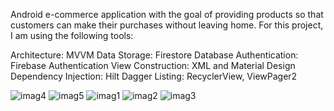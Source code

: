 Android e-commerce application with the goal of providing products so that customers can make their purchases without leaving home. For this project, I am using the following tools:

Architecture: MVVM
Data Storage: Firestore Database
Authentication: Firebase Authentication
View Construction: XML and Material Design
Dependency Injection: Hilt Dagger
Listing: RecyclerView, ViewPager2


![imag4](https://github.com/user-attachments/assets/1f27370c-73c6-49c1-a9b0-b86d8ef9e687)
![imag5](https://github.com/user-attachments/assets/760873cf-082e-44c7-83c3-a413ef95eb7f)
![imag1](https://github.com/user-attachments/assets/f8d2bbfb-ca8d-4124-9d72-753a4db43680)
![imag2](https://github.com/user-attachments/assets/47bcd972-7d71-4977-9999-505b2b4af319)
![imag3](https://github.com/user-attachments/assets/db797817-96f7-4985-a0a0-69aead05bbc0)
